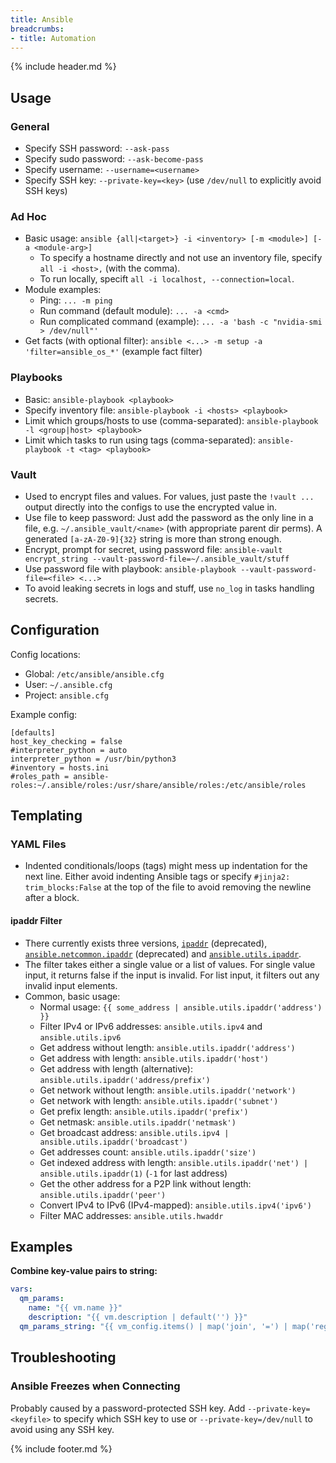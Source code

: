 ```yaml
---
title: Ansible
breadcrumbs:
- title: Automation
---
```

{% include header.md %}

## Usage

### General

- Specify SSH password: `--ask-pass`
- Specify sudo password: `--ask-become-pass`
- Specify username: `--username=<username>`
- Specify SSH key: `--private-key=<key>` (use `/dev/null` to explicitly avoid SSH keys)

### Ad Hoc

- Basic usage: `ansible {all|<target>} -i <inventory> [-m <module>] [-a <module-arg>]`
    - To specify a hostname directly and not use an inventory file, specify `all -i <host>,` (with the comma).
    - To run locally, specift `all -i localhost, --connection=local`.
- Module examples:
    - Ping: `... -m ping`
    - Run command (default module): `... -a <cmd>`
    - Run complicated command (example): `... -a 'bash -c "nvidia-smi > /dev/null"'`
- Get facts (with optional filter): `ansible <...> -m setup -a 'filter=ansible_os_*'` (example fact filter)

### Playbooks

- Basic: `ansible-playbook <playbook>`
- Specify inventory file: `ansible-playbook -i <hosts> <playbook>`
- Limit which groups/hosts to use (comma-separated): `ansible-playbook -l <group|host> <playbook>`
- Limit which tasks to run using tags (comma-separated): `ansible-playbook -t <tag> <playbook>`

### Vault

- Used to encrypt files and values. For values, just paste the `!vault ...` output directly into the configs to use the encrypted value in.
- Use file to keep password: Just add the password as the only line in a file, e.g. `~/.ansible_vault/<name>` (with appropriate parent dir perms). A generated `[a-zA-Z0-9]{32}` string is more than strong enough.
- Encrypt, prompt for secret, using password file: `ansible-vault encrypt_string --vault-password-file=~/.ansible_vault/stuff`
- Use password file with playbook: `ansible-playbook --vault-password-file=<file> <...>`
- To avoid leaking secrets in logs and stuff, use `no_log` in tasks handling secrets.

## Configuration

Config locations:

- Global: `/etc/ansible/ansible.cfg`
- User: `~/.ansible.cfg`
- Project: `ansible.cfg`

Example config:

```
[defaults]
host_key_checking = false
#interpreter_python = auto
interpreter_python = /usr/bin/python3
#inventory = hosts.ini
#roles_path = ansible-roles:~/.ansible/roles:/usr/share/ansible/roles:/etc/ansible/roles
```

## Templating

### YAML Files

- Indented conditionals/loops (tags) might mess up indentation for the next line. Either avoid indenting Ansible tags or specify `#jinja2: trim_blocks:False` at the top of the file to avoid removing the newline after a block.

#### ipaddr Filter

- There currently exists three versions, [`ipaddr`](https://docs.ansible.com/ansible/2.4/playbooks_filters_ipaddr.html) (deprecated), [`ansible.netcommon.ipaddr`](https://docs.ansible.com/ansible/latest/user_guide/playbooks_filters_ipaddr.html) (deprecated) and [`ansible.utils.ipaddr`](https://docs.ansible.com/ansible/latest/collections/ansible/utils/docsite/filters_ipaddr.html).
- The filter takes either a single value or a list of values. For single value input, it returns false if the input is invalid. For list input, it filters out any invalid input elements.
- Common, basic usage:
    - Normal usage: `{{ some_address | ansible.utils.ipaddr('address') }}`
    - Filter IPv4 or IPv6 addresses: `ansible.utils.ipv4` and `ansible.utils.ipv6`
    - Get address without length: `ansible.utils.ipaddr('address')`
    - Get address with length: `ansible.utils.ipaddr('host')`
    - Get address with length (alternative): `ansible.utils.ipaddr('address/prefix')`
    - Get network without length: `ansible.utils.ipaddr('network')`
    - Get network with length: `ansible.utils.ipaddr('subnet')`
    - Get prefix length: `ansible.utils.ipaddr('prefix')`
    - Get netmask: `ansible.utils.ipaddr('netmask')`
    - Get broadcast address: `ansible.utils.ipv4 | ansible.utils.ipaddr('broadcast')`
    - Get addresses count: `ansible.utils.ipaddr('size')`
    - Get indexed address with length: `ansible.utils.ipaddr('net') | ansible.utils.ipaddr(1)` (`-1` for last address)
    - Get the other address for a P2P link without length: `ansible.utils.ipaddr('peer')`
    - Convert IPv4 to IPv6 (IPv4-mapped): `ansible.utils.ipv4('ipv6')`
    - Filter MAC addresses: `ansible.utils.hwaddr`

## Examples

**Combine key-value pairs to string:**

```yaml
vars:
  qm_params:
    name: "{{ vm.name }}"
    description: "{{ vm.description | default('') }}"
  qm_params_string: "{{ vm_config.items() | map('join', '=') | map('regex_replace', '^([^=]*)=(.*)$', '--\\1=\"\\2\"') | join(' ') }}"
```

## Troubleshooting

### Ansible Freezes when Connecting

Probably caused by a password-protected SSH key. Add `--private-key=<keyfile>` to specify which SSH key to use or `--private-key=/dev/null` to avoid using any SSH key.

{% include footer.md %}

